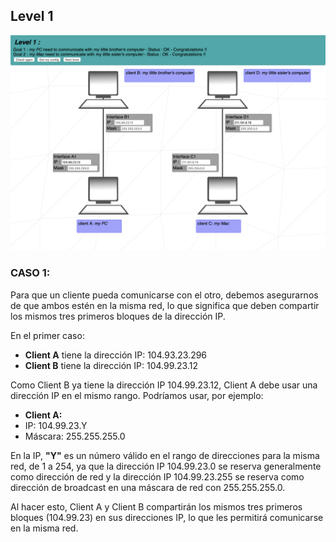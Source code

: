 ## Level 1

![Solucion](https://github.com/laugarci/NetPractice/blob/main/level1/level1.png)

### CASO 1:

Para que un cliente pueda comunicarse con el otro, debemos asegurarnos de que ambos estén en la misma red, lo que significa que deben compartir los mismos tres primeros bloques de la dirección IP.

En el primer caso:
- **Client A** tiene la dirección IP: 104.93.23.296
- **Client B** tiene la dirección IP: 104.99.23.12

Como Client B ya tiene la dirección IP 104.99.23.12, Client A debe usar una dirección IP en el mismo rango. Podríamos usar, por ejemplo:

- **Client A:**
- IP: 104.99.23.Y
- Máscara: 255.255.255.0

En la IP, **"Y"** es un número válido en el rango de direcciones para la misma red, de 1 a 254, ya que la dirección IP 104.99.23.0 se reserva generalmente como dirección de red y la dirección IP 104.99.23.255 se reserva como dirección de broadcast en una máscara de red con 255.255.255.0.

Al hacer esto, Client A y Client B compartirán los mismos tres primeros bloques (104.99.23) en sus direcciones IP, lo que les permitirá comunicarse en la misma red.
